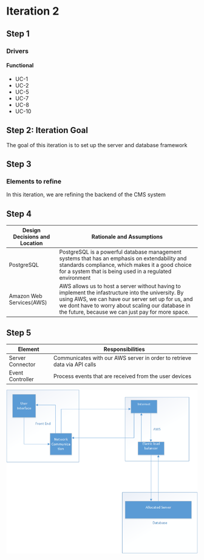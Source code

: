 # Iteration 2

## Step 1

### Drivers

#### Functional

* UC-1
* UC-2
* UC-5
* UC-7
* UC-8
* UC-10

## Step 2: Iteration Goal

The goal of this iteration is to set up the server and database framework

## Step 3

### Elements to refine

In this iteration, we are refining the backend of the CMS system

## Step 4

| Design Decisions and Location | Rationale and Assumptions |
|------------------------------|--------------------------|
| PostgreSQL | PostgreSQL is a powerful database management systems that has an emphasis on extendability and standards compliance, which makes it a good choice for a system that is being used in a regulated environment |
| Amazon Web Services(AWS) | AWS allows us to host a server without having to implement the infastructure into the university. By using AWS, we can have our server set up for us, and we dont have to worry about scaling our database in the future, because we can just pay for more space. |

## Step 5

| Element | Responsibilities |
|---------|------------------|
| Server Connector | Communicates with our AWS server in order to retrieve data via API calls|
| Event Controller | Process events that are received from the user devices |

![](https://github.com/SOFE3650F18/project-group-22/blob/master/Iteration2/Drawing1.png)
